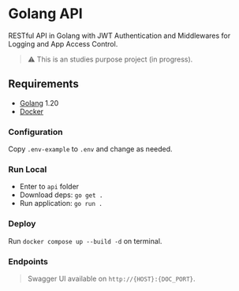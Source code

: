 
# Golang API
RESTful API in Golang with JWT Authentication and Middlewares for Logging and App Access Control.
> :warning: This is an studies purpose project (in progress).

## Requirements

- [Golang](https://go.dev/doc/) 1.20
- [Docker](https://www.docker.com/)

### Configuration
Copy `.env-example` to `.env` and change as needed.

### Run Local
- Enter to `api` folder
- Download deps: `go get .`
- Run application: `go run .`

### Deploy
Run `docker compose up --build -d` on terminal.

### Endpoints
> Swagger UI available on `http://{HOST}:{DOC_PORT}`.
